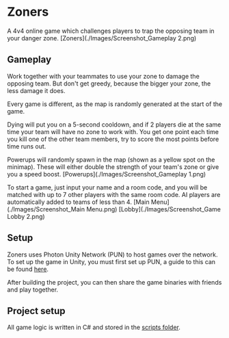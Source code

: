 # Zoners
A 4v4 online game which challenges players to trap the opposing team in your danger zone.
[Zoners](./Images/Screenshot_Gameplay 2.png)

## Gameplay
Work together with your teammates to use your zone to damage the opposing team. But don't get greedy, because the bigger your zone, the less damage it does.

Every game is different, as the map is randomly generated at the start of the game.

Dying will put you on a 5-second cooldown, and if 2 players die at the same time your team will have no zone to work with. You get one point each time you kill one of the other team members, try to score the most points before time runs out.

Powerups will randomly spawn in the map (shown as a yellow spot on the minimap). These will either double the strength of your team's zone or give you a speed boost.
[Powerups](./Images/Screenshot_Gameplay 1.png)

To start a game, just input your name and a room code, and you will be matched with up to 7 other players with the same room code. AI players are automatically added to teams of less than 4.
[Main Menu](./Images/Screenshot_Main Menu.png)
[Lobby](./Images/Screenshot_Game Lobby 2.png)

## Setup
Zoners uses Photon Unity Network (PUN) to host games over the network. To set up the game in Unity, you must first set up PUN, a guide to this can be found [here](https://doc.photonengine.com/en-us/pun/current/getting-started/initial-setup, "PUN Setup Guide"). 

After building the project, you can then share the game binaries with friends and play together.

## Project setup
All game logic is written in C# and stored in the [scripts folder](./Assets/Scripts, "Scripts Folder").
